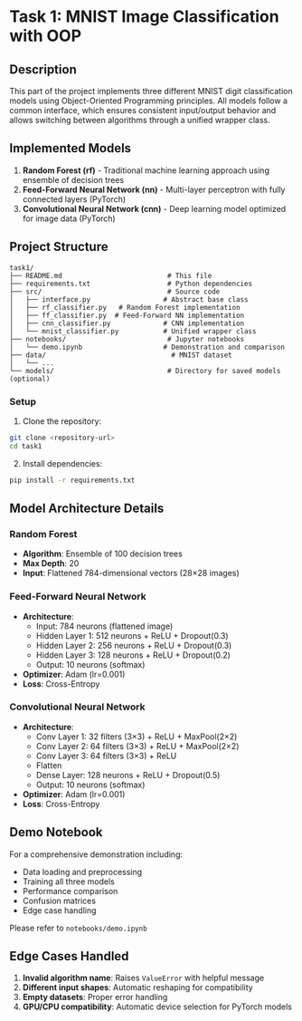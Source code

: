 # Task 1: MNIST Image Classification with OOP

## Description

This part of the project implements three different MNIST digit classification models using Object-Oriented Programming principles. All models follow a common interface, which ensures consistent input/output behavior and allows switching between algorithms through a unified wrapper class.
## Implemented Models

1. **Random Forest (rf)** - Traditional machine learning approach using ensemble of decision trees
2. **Feed-Forward Neural Network (nn)** - Multi-layer perceptron with fully connected layers (PyTorch)
3. **Convolutional Neural Network (cnn)** - Deep learning model optimized for image data (PyTorch)

## Project Structure

```
task1/
├── README.md                          # This file
├── requirements.txt                   # Python dependencies
├── src/                               # Source code
│   ├── interface.py                  # Abstract base class
│   ├── rf_classifier.py   # Random Forest implementation
│   ├── ff_classifier.py  # Feed-Forward NN implementation
│   ├── cnn_classifier.py             # CNN implementation
│   └── mnist_classifier.py           # Unified wrapper class
├── notebooks/                         # Jupyter notebooks
│   └── demo.ipynb                    # Demonstration and comparison
├── data/                               # MNIST dataset
│   └── ... 
└── models/                            # Directory for saved models (optional)
```

### Setup

1. Clone the repository:
```bash
git clone <repository-url>
cd task1
```

2. Install dependencies:
```bash
pip install -r requirements.txt
```

## Model Architecture Details

### Random Forest
- **Algorithm**: Ensemble of 100 decision trees
- **Max Depth**: 20
- **Input**: Flattened 784-dimensional vectors (28×28 images)

### Feed-Forward Neural Network
- **Architecture**:
  - Input: 784 neurons (flattened image)
  - Hidden Layer 1: 512 neurons + ReLU + Dropout(0.3)
  - Hidden Layer 2: 256 neurons + ReLU + Dropout(0.3)
  - Hidden Layer 3: 128 neurons + ReLU + Dropout(0.2)
  - Output: 10 neurons (softmax)
- **Optimizer**: Adam (lr=0.001)
- **Loss**: Cross-Entropy

### Convolutional Neural Network
- **Architecture**:
  - Conv Layer 1: 32 filters (3×3) + ReLU + MaxPool(2×2)
  - Conv Layer 2: 64 filters (3×3) + ReLU + MaxPool(2×2)
  - Conv Layer 3: 64 filters (3×3) + ReLU
  - Flatten
  - Dense Layer: 128 neurons + ReLU + Dropout(0.5)
  - Output: 10 neurons (softmax)
- **Optimizer**: Adam (lr=0.001)
- **Loss**: Cross-Entropy

## Demo Notebook

For a comprehensive demonstration including:
- Data loading and preprocessing
- Training all three models
- Performance comparison
- Confusion matrices
- Edge case handling

Please refer to `notebooks/demo.ipynb`

## Edge Cases Handled

1. **Invalid algorithm name**: Raises `ValueError` with helpful message
2. **Different input shapes**: Automatic reshaping for compatibility
3. **Empty datasets**: Proper error handling
4. **GPU/CPU compatibility**: Automatic device selection for PyTorch models